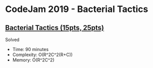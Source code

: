 # CodeJam 2019 - Bacterial Tactics

## [Bacterial Tactics (15pts, 25pts)](https://codingcompetitions.withgoogle.com/codejam/round/00000000000516b9/0000000000134cdf#problem)

Solved

* Time: 90 minutes
* Complexity: O(R^2C^2(R+C))
* Memory: O(R^2C^2)
